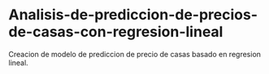 # Analisis-de-prediccion-de-precios-de-casas-con-regresion-lineal
Creacion de modelo de prediccion de precio de casas basado en regresion lineal.
